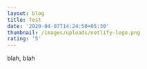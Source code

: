 ```yaml
---
layout: blog
title: Test
date: '2020-04-07T14:24:50+05:30'
thumbnail: /images/uploads/netlify-logo.png
rating: '5'
---
```

blah, blah
